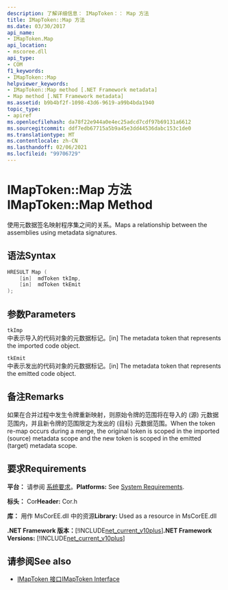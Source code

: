 ```yaml
---
description: 了解详细信息： IMapToken：： Map 方法
title: IMapToken::Map 方法
ms.date: 03/30/2017
api_name:
- IMapToken.Map
api_location:
- mscoree.dll
api_type:
- COM
f1_keywords:
- IMapToken::Map
helpviewer_keywords:
- IMapToken::Map method [.NET Framework metadata]
- Map method [.NET Framework metadata]
ms.assetid: b9b4bf2f-1098-43d6-9619-a99b4bda1940
topic_type:
- apiref
ms.openlocfilehash: da78f22e944a0e4ec25adcd7cdf97b69131a6612
ms.sourcegitcommit: ddf7edb67715a5b9a45e3dd44536dabc153c1de0
ms.translationtype: MT
ms.contentlocale: zh-CN
ms.lasthandoff: 02/06/2021
ms.locfileid: "99706729"
---
```

# <a name="imaptokenmap-method"></a><span data-ttu-id="e50b6-103">IMapToken::Map 方法</span><span class="sxs-lookup"><span data-stu-id="e50b6-103">IMapToken::Map Method</span></span>

<span data-ttu-id="e50b6-104">使用元数据签名映射程序集之间的关系。</span><span class="sxs-lookup"><span data-stu-id="e50b6-104">Maps a relationship between the assemblies using metadata signatures.</span></span>  
  
## <a name="syntax"></a><span data-ttu-id="e50b6-105">语法</span><span class="sxs-lookup"><span data-stu-id="e50b6-105">Syntax</span></span>  
  
```cpp  
HRESULT Map (  
    [in]  mdToken tkImp,
    [in]  mdToken tkEmit  
);  
```  
  
## <a name="parameters"></a><span data-ttu-id="e50b6-106">参数</span><span class="sxs-lookup"><span data-stu-id="e50b6-106">Parameters</span></span>  

 `tkImp`  
 <span data-ttu-id="e50b6-107">中表示导入的代码对象的元数据标记。</span><span class="sxs-lookup"><span data-stu-id="e50b6-107">[in] The metadata token that represents the imported code object.</span></span>  
  
 `tkEmit`  
 <span data-ttu-id="e50b6-108">中表示发出的代码对象的元数据标记。</span><span class="sxs-lookup"><span data-stu-id="e50b6-108">[in] The metadata token that represents the emitted code object.</span></span>  
  
## <a name="remarks"></a><span data-ttu-id="e50b6-109">备注</span><span class="sxs-lookup"><span data-stu-id="e50b6-109">Remarks</span></span>  

 <span data-ttu-id="e50b6-110">如果在合并过程中发生令牌重新映射，则原始令牌的范围将在导入的 (源) 元数据范围内，并且新令牌的范围限定为发出的 (目标) 元数据范围。</span><span class="sxs-lookup"><span data-stu-id="e50b6-110">When the token re-map occurs during a merge, the original token is scoped in the imported (source) metadata scope and the new token is scoped in the emitted (target) metadata scope.</span></span>  
  
## <a name="requirements"></a><span data-ttu-id="e50b6-111">要求</span><span class="sxs-lookup"><span data-stu-id="e50b6-111">Requirements</span></span>  

 <span data-ttu-id="e50b6-112">**平台：** 请参阅 [系统要求](../../get-started/system-requirements.md)。</span><span class="sxs-lookup"><span data-stu-id="e50b6-112">**Platforms:** See [System Requirements](../../get-started/system-requirements.md).</span></span>  
  
 <span data-ttu-id="e50b6-113">**标头：** Cor</span><span class="sxs-lookup"><span data-stu-id="e50b6-113">**Header:** Cor.h</span></span>  
  
 <span data-ttu-id="e50b6-114">**库：** 用作 MsCorEE.dll 中的资源</span><span class="sxs-lookup"><span data-stu-id="e50b6-114">**Library:** Used as a resource in MsCorEE.dll</span></span>  
  
 <span data-ttu-id="e50b6-115">**.NET Framework 版本：**[!INCLUDE[net_current_v10plus](../../../../includes/net-current-v10plus-md.md)]</span><span class="sxs-lookup"><span data-stu-id="e50b6-115">**.NET Framework Versions:** [!INCLUDE[net_current_v10plus](../../../../includes/net-current-v10plus-md.md)]</span></span>  
  
## <a name="see-also"></a><span data-ttu-id="e50b6-116">请参阅</span><span class="sxs-lookup"><span data-stu-id="e50b6-116">See also</span></span>

- [<span data-ttu-id="e50b6-117">IMapToken 接口</span><span class="sxs-lookup"><span data-stu-id="e50b6-117">IMapToken Interface</span></span>](imaptoken-interface.md)
